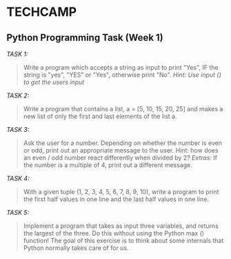 # TECHCAMP

## Python Programming Task (Week 1)

_TASK 1:_
> Write a program which accepts a string as input to print "Yes", IF the string is "yes", "YES" or "Yes", otherwise print "No".
_Hint: Use input () to get the users input_

_TASK 2:_
>Write a program that contains a list, a = [5, 10, 15, 20, 25] and makes a new list of only the first and last elements of the list a.

_TASK 3:_
>Ask the user for a number. Depending on whether the number is even or odd, print out an appropriate message to the user. Hint: how does an even / odd number react differently when divided by 2?
*Extras:*
>If the number is a multiple of 4, print out a different message.

_TASK 4:_
>With a given tuple (1, 2, 3, 4, 5, 6, 7, 8, 9, 10), write a program to print the first half values in one line and the last half values in one line.

_TASK 5:_
>Implement a program that takes as input three variables, and returns the largest of the three. Do this without using the Python max () function!
>The goal of this exercise is to think about some internals that Python normally takes care of for us.